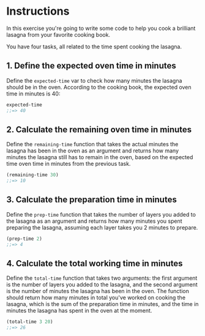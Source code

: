 # Instructions

In this exercise you're going to write some code to help you cook a brilliant lasagna from your favorite cooking book.

You have four tasks, all related to the time spent cooking the lasagna.

## 1. Define the expected oven time in minutes

Define the `expected-time` var to check how many minutes the lasagna should be in the oven. According to the cooking book, the expected oven time in minutes is 40:

```clojure
expected-time
;;=> 40
```

## 2. Calculate the remaining oven time in minutes

Define the `remaining-time` function that takes the actual minutes the lasagna has been in the oven as an argument and returns how many minutes the lasagna still has to remain in the oven, based on the expected time oven time in minutes from the previous task.

```clojure
(remaining-time 30)
;;=> 10
```

## 3. Calculate the preparation time in minutes

Define the `prep-time` function that takes the number of layers you added to the lasagna as an argument and returns how many minutes you spent preparing the lasagna, assuming each layer takes you 2 minutes to prepare.

```clojure
(prep-time 2)
;;=> 4
```

## 4. Calculate the total working time in minutes

Define the `total-time` function that takes two arguments: the first argument is the number of layers you added to the lasagna, and the second argument is the number of minutes the lasagna has been in the oven. The function should return how many minutes in total you've worked on cooking the lasagna, which is the sum of the preparation time in minutes, and the time in minutes the lasagna has spent in the oven at the moment.

```clojure
(total-time 3 20)
;;=> 26
```
